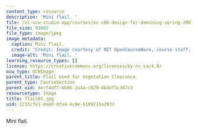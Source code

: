```yaml
---
content_type: resource
description: 'Mini flail. '
file: /ol-ocw-studio-app/courses/ec-s06-design-for-demining-spring-2007/1215cfe1da8d0fa44c9e6109215a2933_flail01.jpg
file_size: 93802
file_type: image/jpeg
image_metadata:
  caption: Mini flail.
  credit: 'Credit: Image courtesy of MIT OpenCourseWare, course staff, and students.'
  image-alt: 'Mini flail. '
learning_resource_types: []
license: https://creativecommons.org/licenses/by-nc-sa/4.0/
ocw_type: OCWImage
parent_title: Flail Used for Vegetation Clearance
parent_type: CourseSection
parent_uid: 4ecf4df7-6b06-3a4a-c029-4b4bf5c3d7c3
resourcetype: Image
title: flail01.jpg
uid: 1215cfe1-da8d-0fa4-4c9e-6109215a2933
---
```

Mini flail. 